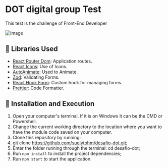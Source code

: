 # DOT digital group Test

This test is the challenge of Front-End Developer

![image](https://user-images.githubusercontent.com/16282738/188453674-32ebdb2b-88bb-48eb-b6ab-81d707be5398.png)


## 📖 Libraries Used

- [React Router Dom](https://www.npmjs.com/package/react-router-dom): Application routes.
- [React Icons](https://react-icons.github.io/react-icons/): Use of Icons.
- [AutoAnimate](https://auto-animate.formkit.com/): Used to Animate.
- [Zod](https://www.npmjs.com/package/zod): Validating Forms.
- [React Hook Form](https://www.npmjs.com/package/@hookform/resolvers): Custom hook for managing forms.
- [Prettier](https://www.npmjs.com/package/prettier): Code Formatter.

## 🚀 Installation and Execution

1. Open your computer's terminal. If it is on Windows it can be the CMD or Powershell.
2. Change the current working directory to the location where you want to have the module code saved on your computer.
3. Clone this repository by running:
4. git clone https://github.com/suelytohm/desafio-dot.git;
5. Enter the folder running through the terminal: cd desafio-dot;
6. Run ```npm install``` to install the project dependencies;
7. Run ```npm start``` to start the application.
